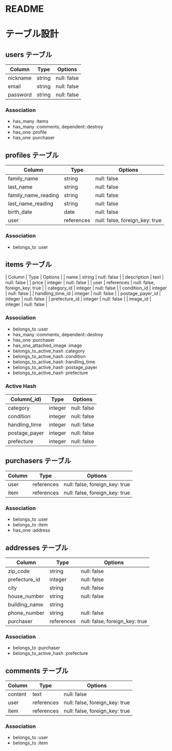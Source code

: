 # README

# テーブル設計

## users テーブル

| Column   | Type   | Options     |
| -------- | ------ | ----------- |
| nickname | string | null: false |
| email    | string | null: false |
| password | string | null: false |

### Association
- has_many :items
- has_many :comments, dependent::destroy
- has_one :profile
- has_one :purchaser


## profiles テーブル

| Column              | Type       | Options                        |
| ------------------- | ---------- | ------------------------------ |
| family_name         | string     | null: false                    |
| last_name           | string     | null: false                    |
| family_name_reading | string     | null: false                    |
| last_name_reading   | string     | null: false                    |
| birth_date          | date       | null: false                    |
| user                | references | null: false, foreign_key: true |

### Association
- belongs_to :user

## items テーブル

| Column           | Type       | Options                        |
| name             | string     | null: false                    |
| description      | text       | null: false                    |
| price            | integer    | null: false                    |
| user             | references | null: false, foreign_key: true |
| category_id      | integer    | null: false                    |
| condition_id     | integer    | null: false                    |
| handling_time_id | integer    | null: false                    |
| postage_payer_id | integer    | null: false                    |
| prefecture_id    | integer    | null: false                    |
| image_id         | integer    | null: false                    |

### Association
- belongs_to :user
- has_many :comments, dependent::destroy
- has_one :purchaser
- has_one_attached_image :image
- belongs_to_active_hash :category
- belongs_to_active_hash :condition
- belongs_to_active_hash :handling_time
- belongs_to_active_hash :postage_payer
- belongs_to_active_hash :prefecture

### Active Hash
| Column(_id)   | Type    | Options     |
| ------------- | ------- | ----------- |
| category      | integer | null: false |
| condition     | integer | null: false |
| handling_time | integer | null: false |
| postage_payer | integer | null: false |
| prefecture    | integer | null: false |

## purchasers テーブル

| Column | Type       | Options                        |
| ------ | -------    | ------------------------------ |
| user   | references | null: false, foreign_key: true |
| item   | references | null: false, foreign_key: true |

### Association
- belongs_to :user
- belongs_to :item
- has_one :address

## addresses テーブル
| Column        | Type       | Options                        |
| ------------- | ---------- | ------------------------------ |
| zip_code      | string     | null: false                    |
| prefecture_id | integer    | null: false                    |
| city          | string     | null: false                    |
| house_number  | string     | null: false                    |
| building_name | string     |                                |
| phone_number  | string     | null: false                    |
| purchaser     | references | null: false, foreign_key: true |

### Association
- belongs_to :purchaser
- belongs_to_active_hash :prefecture

## comments テーブル

| Column  | Type       | Options                        |
| ------- | -------    | ------------------------------ |
| content | text       | null: false                    |
| user    | references | null: false, foreign_key: true |
| item    | references | null: false, foreign_key: true |

### Association
- belongs_to :user
- belongs_to :item